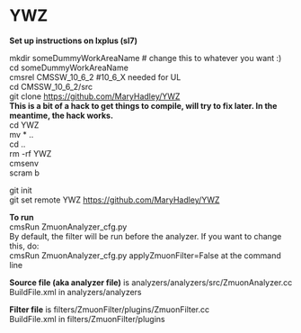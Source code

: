 # YWZ

**Set up instructions on lxplus (sl7)**   

mkdir someDummyWorkAreaName # change this to whatever you want :)  
cd someDummyWorkAreaName  
cmsrel CMSSW_10_6_2  #10_6_X needed for UL  
cd CMSSW_10_6_2/src  
git clone https://github.com/MaryHadley/YWZ  
**This is a bit of a hack to get things to compile, will try to fix later. In the meantime, the hack works.**  
cd YWZ    
mv * ..  
cd ..  
rm -rf YWZ  
cmsenv   
scram b    

git init  
git set remote YWZ https://github.com/MaryHadley/YWZ  
 
**To run**  
cmsRun ZmuonAnalyzer_cfg.py  
By default, the filter will be run before the analyzer. If you want to change this, do:  
cmsRun ZmuonAnalyzer_cfg.py applyZmuonFilter=False at the command line  

**Source file (aka analyzer file)** is analyzers/analyzers/src/ZmuonAnalyzer.cc  
BuildFile.xml in analyzers/analyzers

**Filter file** is filters/ZmuonFilter/plugins/ZmuonFilter.cc  
BuildFile.xml in filters/ZmuonFilter/plugins  

